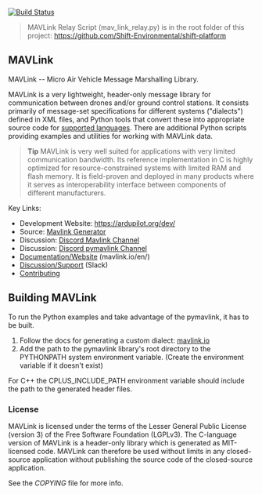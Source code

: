 [![Build Status](https://github.com/ArduPilot/mavlink/workflows/Test%20and%20deploy/badge.svg)](https://github.com/ArduPilot/mavlink/actions?query=branch%3Amaster)

> MAVLink Relay Script (mav_link_relay.py) is in the root folder of this project: https://github.com/Shift-Environmental/shift-platform

## MAVLink ##

MAVLink -- Micro Air Vehicle Message Marshalling Library.

MAVLink is a very lightweight, header-only message library for communication between drones and/or ground control stations. It consists primarily of message-set specifications for different systems ("dialects") defined in XML files, and Python tools that convert these into appropriate source code for [supported languages](https://mavlink.io/en/#supported_languages). There are additional Python scripts providing examples and utilities for working with MAVLink data.

> **Tip** MAVLink is very well suited for applications with very limited communication bandwidth. Its reference implementation in C is highly optimized for resource-constrained systems with limited RAM and flash memory. It is field-proven and deployed in many products where it serves as interoperability interface between components of different manufacturers.

Key Links:
* Development Website: https://ardupilot.org/dev/
* Source: [Mavlink Generator](https://github.com/ArduPilot/pymavlink)
* Discussion: [Discord Mavlink Channel](https://discord.com/channels/674039678562861068/728017546313466047)
* Discussion: [Discord pymavlink Channel](https://discord.com/channels/674039678562861068/930641827592306718)
* [Documentation/Website](https://mavlink.io/en/) (mavlink.io/en/)
* [Discussion/Support](https://mavlink.io/en/#support) (Slack)
* [Contributing](https://mavlink.io/en/contributing/contributing.html)

## Building MAVLink ##
To run the Python examples and take advantage of the pymavlink, it has to be built.<br>
1. Follow the docs for generating a custom dialect: [mavlink.io](https://mavlink.io/en/mavgen_python/#generate-a-custom-mavlink-dialect)
2. Add the path to the pymavlink library's root directory to the PYTHONPATH system environment variable. (Create the environment variable if it doesn't exist)

For C++ the CPLUS_INCLUDE_PATH environment variable should include the path to the generated header files.

### License ###

MAVLink is licensed under the terms of the Lesser General Public License (version 3) of the Free Software Foundation (LGPLv3). The C-language version of MAVLink is a header-only library which is generated as MIT-licensed code. MAVLink can therefore be used without limits in any closed-source application without publishing the source code of the closed-source application.

See the *COPYING* file for more info.
